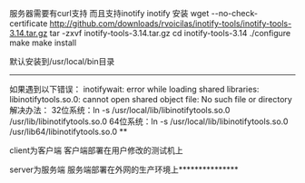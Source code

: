 服务器需要有curl支持
而且支持inotify
inotify 安装
wget --no-check-certificate http://github.com/downloads/rvoicilas/inotify-tools/inotify-tools-3.14.tar.gz
tar -zxvf inotify-tools-3.14.tar.gz
cd inotify-tools-3.14
./configure
make
make install

默认安装到/usr/local/bin目录
***********************
如果遇到以下错误：
inotifywait: error while loading shared libraries: libinotifytools.so.0: cannot open shared object file: No such file or directory
解决办法：
32位系统：ln -s /usr/local/lib/libinotifytools.so.0 /usr/lib/libinotifytools.so.0
64位系统：ln -s /usr/local/lib/libinotifytools.so.0 /usr/lib64/libinotifytools.so.0
**

client为客户端 客户端部署在用户修改的测试机上

server为服务端 服务端部署在外网的生产环境上***************
